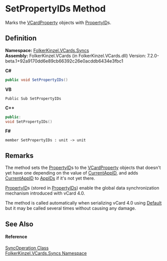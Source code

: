 # SetPropertyIDs Method


Marks the <a href="e1395eb9-792c-c4d8-ee22-97939a91c58e.md">VCardProperty</a> objects with <a href="40501887-a5bd-f19a-b682-682ba7c4adb7.md">PropertyID</a>s.



## Definition
**Namespace:** <a href="314eb040-efc7-ad87-1b26-494465ab2e69.md">FolkerKinzel.VCards.Syncs</a>  
**Assembly:** FolkerKinzel.VCards (in FolkerKinzel.VCards.dll) Version: 7.2.0-beta.1+92a9170dd6e89cb66392c26e0acddb6434e3fbc1

**C#**
``` C#
public void SetPropertyIDs()
```
**VB**
``` VB
Public Sub SetPropertyIDs
```
**C++**
``` C++
public:
void SetPropertyIDs()
```
**F#**
``` F#
member SetPropertyIDs : unit -> unit 
```



## Remarks

The method sets the <a href="40501887-a5bd-f19a-b682-682ba7c4adb7.md">PropertyID</a>s to the <a href="e1395eb9-792c-c4d8-ee22-97939a91c58e.md">VCardProperty</a> objects that doesn't yet have one depending on the value of <a href="a77de103-fb6c-b579-0d19-be66f61db7a5.md">CurrentAppID</a>, and adds <a href="a77de103-fb6c-b579-0d19-be66f61db7a5.md">CurrentAppID</a> to <a href="2b76821f-2afd-eb77-36a5-71a8db680132.md">AppIDs</a> if it's not yet there.

<a href="40501887-a5bd-f19a-b682-682ba7c4adb7.md">PropertyID</a>s (stored in <a href="fb8d7501-0140-4962-b59b-bd60dde5efd8.md">PropertyIDs</a>) enable the global data synchronization mechanism introduced with vCard 4.0.

The method is called automatically when serializing vCard 4.0 using <a href="30bedfe8-6ddb-6b4e-f5cf-c3f361041435.md">Default</a> but it may be called several times without causing any damage.


## See Also


#### Reference
<a href="6b08dba1-9fe0-969a-41d9-332a33d180c4.md">SyncOperation Class</a>  
<a href="314eb040-efc7-ad87-1b26-494465ab2e69.md">FolkerKinzel.VCards.Syncs Namespace</a>  
